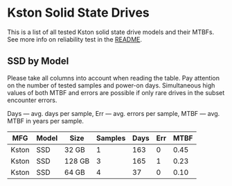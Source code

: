 Kston Solid State Drives
========================

This is a list of all tested Kston solid state drive models and their MTBFs. See
more info on reliability test in the [README](https://github.com/bsdhw/SMART).

SSD by Model
------------

Please take all columns into account when reading the table. Pay attention on the
number of tested samples and power-on days. Simultaneous high values of both MTBF
and errors are possible if only rare drives in the subset encounter errors.

Days — avg. days per sample,
Err  — avg. errors per sample,
MTBF — avg. MTBF in years per sample.

| MFG       | Model              | Size   | Samples | Days  | Err   | MTBF   |
|-----------|--------------------|--------|---------|-------|-------|--------|
| Kston     | SSD                | 32 GB  | 1       | 163   | 0     | 0.45   |
| Kston     | SSD                | 128 GB | 3       | 165   | 1     | 0.23   |
| Kston     | SSD                | 64 GB  | 4       | 37    | 0     | 0.10   |
